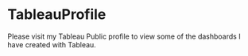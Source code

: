 # TableauProfile
Please visit my Tableau Public profile to view some of the dashboards I have created with Tableau.
